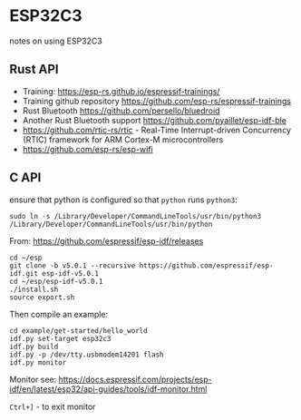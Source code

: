 # ESP32C3
notes on using ESP32C3

## Rust API

* Training: https://esp-rs.github.io/espressif-trainings/
* Training github repository https://github.com/esp-rs/espressif-trainings
* Rust Bluetooth https://github.com/persello/bluedroid
* Another Rust Bluetooth support https://github.com/pyaillet/esp-idf-ble
* https://github.com/rtic-rs/rtic - Real-Time Interrupt-driven Concurrency (RTIC) framework for ARM Cortex-M microcontrollers
* https://github.com/esp-rs/esp-wifi

## C API

ensure that python is configured so that `python` runs `python3`:

```
sudo ln -s /Library/Developer/CommandLineTools/usr/bin/python3 /Library/Developer/CommandLineTools/usr/bin/python
```

From: <https://github.com/espressif/esp-idf/releases>

```
cd ~/esp
git clone -b v5.0.1 --recursive https://github.com/espressif/esp-idf.git esp-idf-v5.0.1
cd ~/esp/esp-idf-v5.0.1
./install.sh
source export.sh
```

Then compile an example:

```
cd example/get-started/hello_world
idf.py set-target esp32c3
idf.py build
idf.py -p /dev/tty.usbmodem14201 flash
idf.py monitor
```

Monitor see: <https://docs.espressif.com/projects/esp-idf/en/latest/esp32/api-guides/tools/idf-monitor.html>

`Ctrl+]` - to exit monitor
